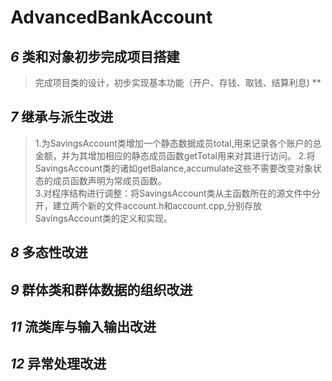 # AdvancedBankAccount

## _6_ 类和对象初步完成项目搭建
> 完成项目类的设计，初步实现基本功能（开户、存钱、取钱、结算利息) **

## _7_ 继承与派生改进

> 1.为SavingsAccount类增加一个静态数据成员total,用来记录各个账户的总金额，并为其增加相应的静态成员函数getTotal用来对其进行访问。
> 2.将SavingsAccount类的诸如getBalance,accumulate这些不需要改变对象状态的成员函数声明为常成员函数。  
> 3.对程序结构进行调整：将SavingsAccount类从主函数所在的源文件中分开，建立两个新的文件account.h和account.cpp,分别存放SavingsAccount类的定义和实现。

## _8_ 多态性改进
## _9_ 群体类和群体数据的组织改进
## _11_ 流类库与输入输出改进
## _12_ 异常处理改进
